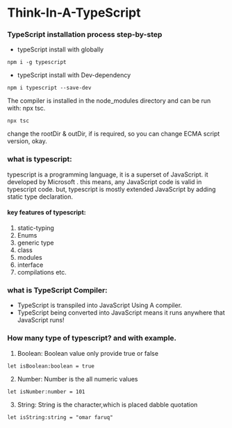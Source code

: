 # Think-In-A-TypeScript

### TypeScript installation process step-by-step

- typeScript install with globally

```
npm i -g typescript
```

- typeScript install with Dev-dependency

```
npm i typescript --save-dev
```

The compiler is installed in the node_modules directory and can be run with: npx tsc.

```
npx tsc
```

change the rootDir & outDir, if is required, so you can change ECMA script version, okay.

### what is typescript:

typescript is a programming language, it is a superset of JavaScript. it developed by Microsoft . this means, any JavaScript code is valid in typescript code. but, typescript is mostly extended JavaScript by adding static type declaration.

#### key features of typescript:

1. static-typing
2. Enums
3. generic type
4. class
5. modules
6. interface
7. compilations etc.

### what is TypeScript Compiler:

- TypeScript is transpiled into JavaScript Using A compiler.
- TypeScript being converted into JavaScript means it runs anywhere that JavaScript runs!

### How many type of typescript? and with example.

1. Boolean: Boolean value only provide true or false

```
let isBoolean:boolean = true
```

2. Number: Number is the all numeric values

```
let isNumber:number = 101
```

3. String: String is the character,which is placed dabble quotation

```
let isString:string = "omar faruq"
```
